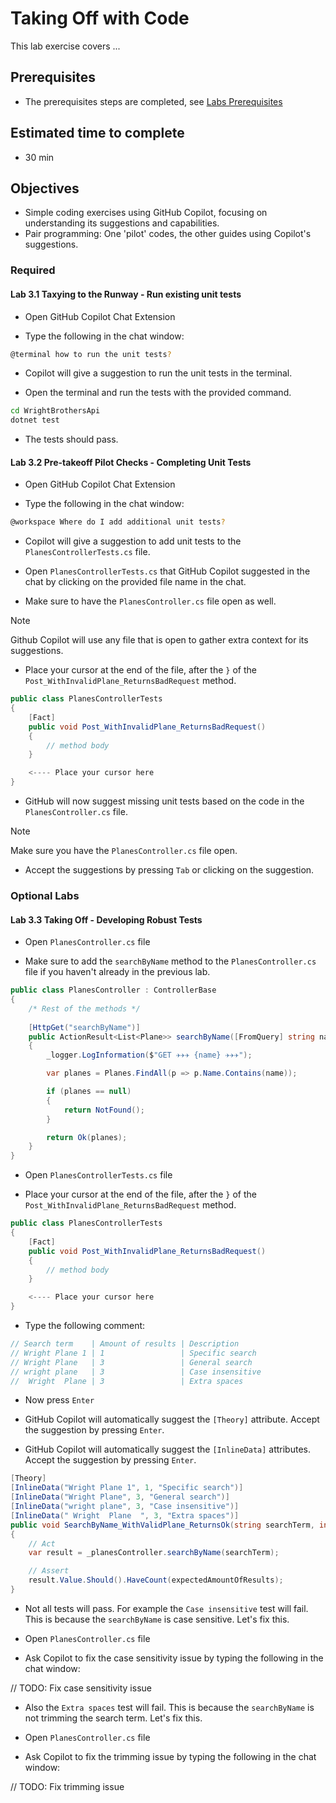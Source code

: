 # Taking Off with Code
This lab exercise covers ...

## Prerequisites
- The prerequisites steps are completed, see [Labs Prerequisites](https://github.com/XpiritBV/Copilot-Bootcamp#labs-prerequisites)

## Estimated time to complete
- 30 min

## Objectives
- Simple coding exercises using GitHub Copilot, focusing on understanding its suggestions and capabilities.
- Pair programming: One 'pilot' codes, the other guides using Copilot's suggestions.

### Required

#### Lab 3.1 Taxying to the Runway - Run existing unit tests

- Open GitHub Copilot Chat Extension

- Type the following in the chat window: 

```sh
@terminal how to run the unit tests?
```

- Copilot will give a suggestion to run the unit tests in the terminal.

- Open the terminal and run the tests with the provided command.

```sh
cd WrightBrothersApi
dotnet test
```

- The tests should pass.

#### Lab 3.2 Pre-takeoff Pilot Checks - Completing Unit Tests

- Open GitHub Copilot Chat Extension

- Type the following in the chat window: 

```sh
@workspace Where do I add additional unit tests?
```

- Copilot will give a suggestion to add unit tests to the `PlanesControllerTests.cs` file.

- Open `PlanesControllerTests.cs` that GitHub Copilot suggested in the chat by clicking on the provided file name in the chat.

- Make sure to have the `PlanesController.cs` file open as well.

>[!Note]
> Github Copilot will use any file that is open to gather extra context for its suggestions.

- Place your cursor at the end of the file, after the `}` of the `Post_WithInvalidPlane_ReturnsBadRequest` method.

```csharp
public class PlanesControllerTests
{
    [Fact]
    public void Post_WithInvalidPlane_ReturnsBadRequest()
    {
        // method body
    }

    <---- Place your cursor here
}
```

- GitHub will now suggest missing unit tests based on the code in the `PlanesController.cs` file.

>[!Note]
> Make sure you have the `PlanesController.cs` file open.

- Accept the suggestions by pressing `Tab` or clicking on the suggestion.

### Optional Labs

#### Lab 3.3 Taking Off - Developing Robust Tests

- Open `PlanesController.cs` file

- Make sure to add the `searchByName` method to the `PlanesController.cs` file if you haven't already in the previous lab.


```csharp
public class PlanesController : ControllerBase
{
    /* Rest of the methods */
    
    [HttpGet("searchByName")]
    public ActionResult<List<Plane>> searchByName([FromQuery] string name)
    {
        _logger.LogInformation($"GET ✈✈✈ {name} ✈✈✈");

        var planes = Planes.FindAll(p => p.Name.Contains(name));

        if (planes == null)
        {
            return NotFound();
        }

        return Ok(planes);
    }
}
```

- Open `PlanesControllerTests.cs` file

- Place your cursor at the end of the file, after the `}` of the `Post_WithInvalidPlane_ReturnsBadRequest` method.

```csharp
public class PlanesControllerTests
{
    [Fact]
    public void Post_WithInvalidPlane_ReturnsBadRequest()
    {
        // method body
    }

    <---- Place your cursor here
}
```

- Type the following comment: 

```csharp
// Search term    | Amount of results | Description
// Wright Plane 1 | 1                 | Specific search
// Wright Plane   | 3                 | General search
// wright plane   | 3                 | Case insensitive
//  Wright  Plane | 3                 | Extra spaces
```

- Now press `Enter`

- GitHub Copilot will automatically suggest the `[Theory]` attribute. Accept the suggestion by pressing `Enter`.

- GitHub Copilot will automatically suggest the `[InlineData]` attributes. Accept the suggestion by pressing `Enter`.


```csharp
[Theory]
[InlineData("Wright Plane 1", 1, "Specific search")]
[InlineData("Wright Plane", 3, "General search")]
[InlineData("wright plane", 3, "Case insensitive")]
[InlineData(" Wright  Plane  ", 3, "Extra spaces")]
public void SearchByName_WithValidPlane_ReturnsOk(string searchTerm, int expectedAmountOfResults, string description)
{
    // Act
    var result = _planesController.searchByName(searchTerm);

    // Assert
    result.Value.Should().HaveCount(expectedAmountOfResults);
}
```

- Not all tests will pass. For example the `Case insensitive` test will fail. This is because the `searchByName` is case sensitive. Let's fix this.

- Open `PlanesController.cs` file

- Ask Copilot to fix the case sensitivity issue by typing the following in the chat window: 

// TODO: Fix case sensitivity issue

- Also the `Extra spaces` test will fail. This is because the `searchByName` is not trimming the search term. Let's fix this.

- Open `PlanesController.cs` file

- Ask Copilot to fix the trimming issue by typing the following in the chat window:

// TODO: Fix trimming issue